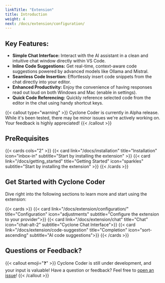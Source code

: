 ```yaml
---
linkTitle: "Extension"
title: Introduction
weight: 4
next: /docs/extension/configuration/
---
```


## Key Features:

* **Simple Chat Interface:** Interact with the AI assistant in a clean and intuitive chat window directly within VS Code.
* **Inline Code Suggestions:** Get real-time, context-aware code suggestions powered by advanced models like Ollama and Mistral. 
* **Seamless Code Insertion:** Effortlessly insert code snippets from the chat directly into your editor.
* **Enhanced Productivity:** Enjoy the convenience of having responses read out loud on both Windows and Mac (enable in settings). 
* **Quick Code Referencing:** Quickly reference selected code from the editor in the chat using handy shortcut keys.

{{< callout type="warning" >}}
Cyclone Coder is currently in Alpha release. While it's been tested, there may be minor issues we're actively working on. Your feedback is highly appreciated!
{{< /callout >}}

## PreRequisites

{{< cards cols="2" >}}
{{< card link="/docs/installation" title="Installation" icon="inbox-in" subtitle="Start by installing the extension" >}}
{{< card link="/docs/getting_started" title="Getting Started" icon="sparkles" subtitle="Start by installing the extension" >}}
{{< /cards >}}

## Get Started with Cyclone Coder

Dive right into the following sections to learn more and start using the extension:

{{< cards >}}
  {{< card link="/docs/extension/configuration/" title="Configuration" icon="adjustments" subtitle="Configure the extension to your provider">}}
  {{< card link="/docs/extension/chat" title="Chat" icon="chat-alt-2" subtitle="Cyclone Chat Interface">}}
  {{< card link="/docs/extension/code-suggestion" title="Completion" icon="sort-ascending" subtitle="AI code suggestions">}}
{{< /cards >}}

## Questions or Feedback?

{{< callout emoji="❓" >}}
Cyclone Coder is still under development, and your input is valuable!
Have a question or feedback? Feel free to [open an issue](https://github.com/GaneshMystic/CycloneCoderDocs/issues)!
{{< /callout >}}